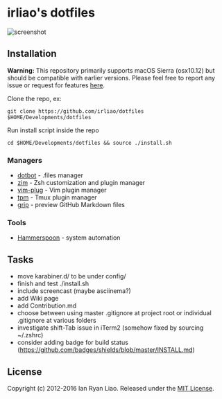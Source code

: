 # irliao's dotfiles

![screenshot](http://i.imgur.com/BXXPRU3.png)

## Installation

**Warning:** This repository primarily supports macOS Sierra (osx10.12) but should be compatible with earlier versions. Please feel free to report any issue or request for features [here](https://github.com/irliao/dotfiles/issues).

Clone the repo, ex:

```
git clone https://github.com/irliao/dotfiles $HOME/Developments/dotfiles
```
Run install script inside the repo

```
cd $HOME/Developments/dotfiles && source ./install.sh
```

### Managers

* [dotbot](https://github.com/anishathalye/dotbot) - .files manager
* [zim](https://github.com/Eriner/zim) - Zsh customization and plugin manager
* [vim-plug](https://github.com/junegunn/vim-plug) - Vim plugin manager
* [tpm](https://github.com/tmux-plugins/tpm) - Tmux plugin manager
* [grip](https://github.com/joeyespo/grip) - preview GitHub Markdown files

### Tools

* [Hammerspoon](https://github.com/Hammerspoon/hammerspoon) - system automation

## Tasks

* move karabiner.d/ to be under config/
* finish and test ./install.sh
* include screencast (maybe asciinema?)
* add Wiki page
* add Contribution.md
* choose between using master .gitignore at project root or individual .gitignore at various folders
* investigate shift-Tab issue in iTerm2 (somehow fixed by sourcing ~/.zshrc)
* consider adding badge for build status (https://github.com/badges/shields/blob/master/INSTALL.md)

## License
Copyright (c) 2012-2016 Ian Ryan Liao. Released under the [MIT License][license].

[license]: LICENSE.txt
[readme]: README.md
[wiki]: https://github.com/irliao/dotfiles/wiki

